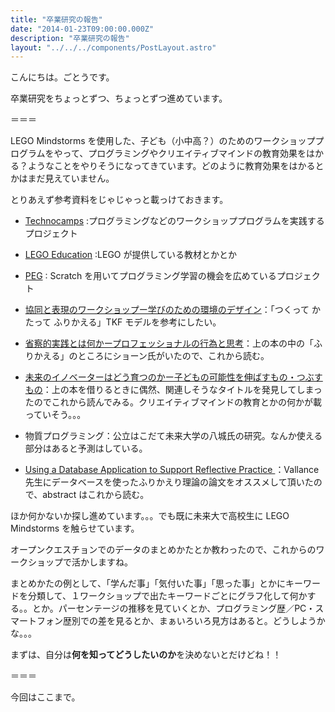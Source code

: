 ```yaml
---
title: "卒業研究の報告"
date: "2014-01-23T09:00:00.000Z"
description: "卒業研究の報告"
layout: "../../../components/PostLayout.astro"
---
```


こんにちは。ごとうです。

卒業研究をちょっとずつ、ちょっとずつ進めています。

＝＝＝

LEGO Mindstorms を使用した、子ども（小中高？）のためのワークショッププログラムをやって、プログラミングやクリエイティブマインドの教育効果をはかる？ようなことをやりそうになってきています。どのように教育効果をはかるとかはまだ見えていません。

とりあえず参考資料をじゃじゃっと載っけておきます。

- [Technocamps](http://technocamps.com/) :プログラミングなどのワークショッププログラムを実践するプロジェクト

- [LEGO Education](https://education.lego.com/ja-jp?noredir=true) :LEGO が提供している教材とかとか

- [PEG](http://pegpeg.jp/) : Scratch を用いてプログラミング学習の機会を広めているプロジェクト

- [協同と表現のワークショップー学びのための環境のデザイン](http://www.amazon.co.jp/%E5%8D%94%E5%90%8C%E3%81%A8%E8%A1%A8%E7%8F%BE%E3%81%AE%E3%83%AF%E3%83%BC%E3%82%AF%E3%82%B7%E3%83%A7%E3%83%83%E3%83%97%E2%80%95%E5%AD%A6%E3%81%B3%E3%81%AE%E3%81%9F%E3%82%81%E3%81%AE%E7%92%B0%E5%A2%83%E3%81%AE%E3%83%87%E3%82%B6%E3%82%A4%E3%83%B3-%E8%8C%82%E6%9C%A8-%E4%B8%80%E5%8F%B8/dp/4798900257)：「つくって かたって ふりかえる」TKF モデルを参考にしたい。

- [省察的実践とは何かープロフェッショナルの行為と思考](http://www.amazon.co.jp/%E7%9C%81%E5%AF%9F%E7%9A%84%E5%AE%9F%E8%B7%B5%E3%81%A8%E3%81%AF%E4%BD%95%E3%81%8B%E2%80%95%E3%83%97%E3%83%AD%E3%83%95%E3%82%A7%E3%83%83%E3%82%B7%E3%83%A7%E3%83%8A%E3%83%AB%E3%81%AE%E8%A1%8C%E7%82%BA%E3%81%A8%E6%80%9D%E8%80%83-%E3%83%89%E3%83%8A%E3%83%AB%E3%83%89%E3%83%BBA-%E3%82%B7%E3%83%A7%E3%83%BC%E3%83%B3/dp/4902455110)：上の本の中の「ふりかえる」のところにショーン氏がいたので、これから読む。

- [未来のイノベーターはどう育つのかー子どもの可能性を伸ばすもの・つぶすもの](http://www.amazon.co.jp/%E6%9C%AA%E6%9D%A5%E3%81%AE%E3%82%A4%E3%83%8E%E3%83%99%E3%83%BC%E3%82%BF%E3%83%BC%E3%81%AF%E3%81%A9%E3%81%86%E8%82%B2%E3%81%A4%E3%81%AE%E3%81%8B%E2%80%95%E2%80%95%E5%AD%90%E4%BE%9B%E3%81%AE%E5%8F%AF%E8%83%BD%E6%80%A7%E3%82%92%E4%BC%B8%E3%81%B0%E3%81%99%E3%82%82%E3%81%AE%E3%83%BB%E3%81%A4%E3%81%B6%E3%81%99%E3%82%82%E3%81%AE-%E3%83%88%E3%83%8B%E3%83%BC-%E3%83%AF%E3%82%B0%E3%83%8A%E3%83%BC/dp/4862761798)：上の本を借りるときに偶然、関連しそうなタイトルを発見してしまったのでこれから読んでみる。クリエイティブマインドの教育とかの何かが載っていそう。。。

- 物質プログラミング：公立はこだて未来大学の八城氏の研究。なんか使える部分はあると予測はしている。

- [Using a Database Application to Support Reflective Practice ](http://www.editlib.org/p/65585/)：Vallance 先生にデータベースを使ったふりかえり理論の論文をオススメして頂いたので、abstract はこれから読む。

ほか何かないか探し進めています。。。でも既に未来大で高校生に LEGO Mindstorms を触らせています。

オープンクエスチョンでのデータのまとめかたとか教わったので、これからのワークショップで活かしますね。

まとめかたの例として、「学んだ事」「気付いた事」「思った事」とかにキーワードを分類して、１ワークショップで出たキーワードごとにグラフ化して何かする。。とか。パーセンテージの推移を見ていくとか、プログラミング歴／PC・スマートフォン歴別での差を見るとか、まぁいろいろ見方はあると。どうしようかな。。。

まずは、自分は**何を知ってどうしたいのか**を決めないとだけどね！！

＝＝＝

今回はここまで。
